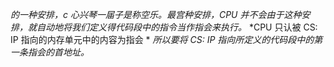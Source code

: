  *的一种安排，c 心兴琴一届子是称空乐。最宫种安排，CPU 并不会由于这种安排，就自动地将我们定义得代码段中的指令当作指会来执行。*
*CPU 只认被 CS: IP 指向的内存单元中的内容为指会  *
*所以要将 CS: IP 指向所定义的代码段中的第一条指会的首地址。*
